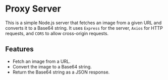 # Proxy Server

This is a simple Node.js server that fetches an image from a given URL and converts it to a Base64 string. It uses `Express` for the server, `Axios` for HTTP requests, and `CORS` to allow cross-origin requests.

## Features

- Fetch an image from a URL.
- Convert the image to a Base64 string.
- Return the Base64 string as a JSON response.
